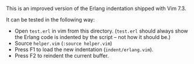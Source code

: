 This is an improved version of the Erlang indentation shipped with Vim 7.3.

It can be tested in the following way:

- Open `test.erl` in vim from this directory. (`test.erl` should always show the
  Erlang code is indented by the script – not how it should be.)
- Source `helper.vim` (`:source helper.vim`)
- Press F1 to load the new indentation (`indent/erlang.vim`).
- Press F2 to reindent the current buffer.
